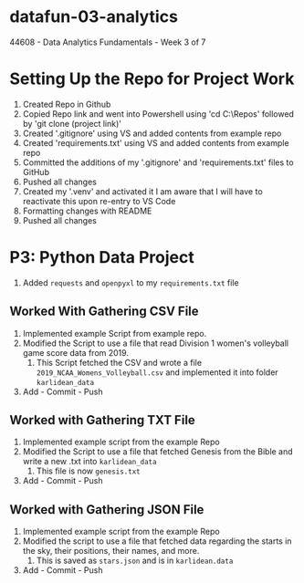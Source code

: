 # datafun-03-analytics
44608 - Data Analytics Fundamentals - Week 3 of 7

# Setting Up the Repo for Project Work
1. Created Repo in Github
2. Copied Repo link and went into Powershell using 'cd C:\Repos' followed by 'git clone (project link)'
3. Created '.gitignore' using VS and added contents from example repo
4. Created 'requirements.txt' using VS and added contents from example repo
5. Committed the additions of my '.gitignore' and 'requirements.txt' files to GitHub
6. Pushed all changes
7. Created my '.venv' and activated it
    I am aware that I will have to reactivate this upon re-entry to VS Code
8. Formatting changes with README
9. Pushed all changes

# P3: Python Data Project
1. Added `requests` and `openpyxl` to my `requirements.txt` file

## Worked With Gathering CSV File
1. Implemented example Script from example repo.
2. Modified the Script to use a file that read Division 1 women's volleyball game score data from 2019.
   1. This Script fetched the CSV and wrote a file `2019_NCAA_Womens_Volleyball.csv` and implemented it into folder `karlidean_data`
3. Add - Commit - Push

## Worked with Gathering TXT File
1. Implemented example script from the example Repo
2. Modified the Script to use a file that fetched Genesis from the Bible and write a new .txt into `karlidean_data`
   1. This file is now `genesis.txt`
3. Add - Commit - Push
   
## Worked with Gathering JSON File
1. Implemented example script from the example Repo
2. Modified the script to use a file that fetched data regarding the starts in the sky, their positions, their names, and more.
   1. This is saved as `stars.json` and is in `karlidean.data`
3. Add - Commit - Push
